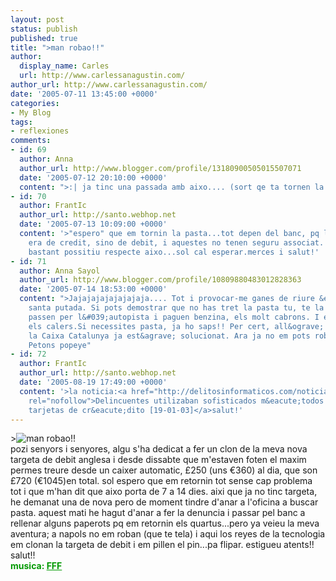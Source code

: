 ```yaml
---
layout: post
status: publish
published: true
title: ">man robao!!"
author:
  display_name: Carles
  url: http://www.carlessanagustin.com/
author_url: http://www.carlessanagustin.com/
date: '2005-07-11 13:45:00 +0000'
categories:
- My Blog
tags:
- reflexiones
comments:
- id: 69
  author: Anna
  author_url: http://www.blogger.com/profile/13180900505015507071
  date: '2005-07-12 20:10:00 +0000'
  content: ">:| ja tinc una passada amb aixo.... (sort qe ta tornen la pasta)"
- id: 70
  author: FrantIc
  author_url: http://santo.webhop.net
  date: '2005-07-13 10:09:00 +0000'
  content: '>"espero" que em tornin la pasta...tot depen del banc, pq la targeta no
    era de credit, sino de debit, i aquestes no tenen seguru associat. pero jo estic
    bastant possitiu respecte aixo...sol cal esperar.merces i salut!'
- id: 71
  author: Anna Sayol
  author_url: http://www.blogger.com/profile/10809880483012828363
  date: '2005-07-14 18:53:00 +0000'
  content: ">Jajajajajajajajaja.... Tot i provocar-me ganes de riure &eacute;s una
    santa putada. Si pots demostrar que no has tret la pasta tu, te la tornen. Aqu&iacute;
    passen per l&#039;autopista i paguen benzina, els molt cabrons. I el banc et torna
    els calers.Si necessites pasta, ja ho saps!! Per cert, all&ograve; teu i meu de
    la Caixa Catalunya ja est&agrave; solucionat. Ara ja no em pots robar pasta!!!!!!
    Petons popeye"
- id: 72
  author: FrantIc
  author_url: http://santo.webhop.net
  date: '2005-08-19 17:49:00 +0000'
  content: '>la noticia:<a href="http://delitosinformaticos.com/noticias/104300642334670.shtml"
    rel="nofollow">Delincuentes utilizaban sofisticados m&eacute;todos para duplicar
    tarjetas de cr&eacute;dito [19-01-03]</a>salut!'
---
```

<p>><a><img src="http://www.pickingpockets.com/pickpocket_4.JPG" alt="man robao!!" border="0" /></a><br />pozi senyors i senyores, algu s'ha dedicat a fer un clon de la meva nova targeta de debit anglesa i desde dissabte que m'estaven foten el maxim permes treure desde un caixer automatic, &pound;250 (uns &euro;360) al dia, que son &pound;720 (&euro;1045)en total. sol espero que em retornin tot sense cap problema tot i que m'han dit que aixo porta de 7 a 14 dies. aixi que ja no tinc targeta, he demanat una de nova pero de moment tindre d'anar a l'oficina a buscar pasta. aquest mati he hagut d'anar a fer la denuncia i passar pel banc a rellenar alguns paperots pq em retornin els quartus...pero ya veieu la meva aventura; a napols no em roban (que te tela) i aqui los reyes de la tecnologia em clonan la targeta de debit i em pillen el pin...pa flipar. estigueu atents!!<br />salut!!<br /><span style="font-weight:bold;color:rgb(0,153,0);">musica: </span><a style="font-weight:bold;color:rgb(0,153,0);" href="http://www.rfimusique.com/siteEn/discographie/discographie_76.asp" target="_blank">FFF</a></p>
